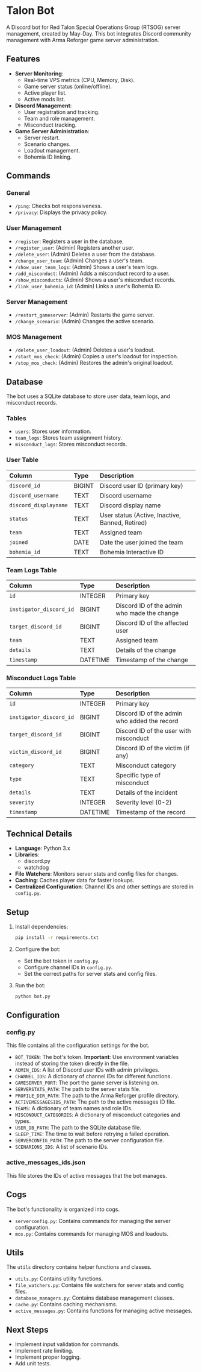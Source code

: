 # Talon Bot

A Discord bot for Red Talon Special Operations Group (RTSOG) server management, created by May-Day. This bot integrates Discord community management with Arma Reforger game server administration.

## Features

*   **Server Monitoring**:
    *   Real-time VPS metrics (CPU, Memory, Disk).
    *   Game server status (online/offline).
    *   Active player list.
    *   Active mods list.
*   **Discord Management**:
    *   User registration and tracking.
    *   Team and role management.
    *   Misconduct tracking.
*   **Game Server Administration**:
    *   Server restart.
    *   Scenario changes.
    *   Loadout management.
    *   Bohemia ID linking.

## Commands

### General

*   `/ping`: Checks bot responsiveness.
*   `/privacy`: Displays the privacy policy.

### User Management

*   `/register`: Registers a user in the database.
*   `/register_user`: (Admin) Registers another user.
*   `/delete_user`: (Admin) Deletes a user from the database.
*   `/change_user_team`: (Admin) Changes a user's team.
*   `/show_user_team_logs`: (Admin) Shows a user's team logs.
*   `/add_misconduct`: (Admin) Adds a misconduct record to a user.
*   `/show_misconducts`: (Admin) Shows a user's misconduct records.
*   `/link_user_bohemia_id`: (Admin) Links a user's Bohemia ID.

### Server Management

*   `/restart_gameserver`: (Admin) Restarts the game server.
*   `/change_scenario`: (Admin) Changes the active scenario.

### MOS Management

*   `/delete_user_loadout`: (Admin) Deletes a user's loadout.
*   `/start_mos_check`: (Admin) Copies a user's loadout for inspection.
*   `/stop_mos_check`: (Admin) Restores the admin's original loadout.

## Database

The bot uses a SQLite database to store user data, team logs, and misconduct records.

### Tables

*   `users`: Stores user information.
*   `team_logs`: Stores team assignment history.
*   `misconduct_logs`: Stores misconduct records.

### User Table

| Column            | Type    | Description                               |
| :---------------- | :------ | :---------------------------------------- |
| `discord_id`      | BIGINT  | Discord user ID (primary key)             |
| `discord_username`| TEXT    | Discord username                          |
| `discord_displayname` | TEXT    | Discord display name                      |
| `status`          | TEXT    | User status (Active, Inactive, Banned, Retired) |
| `team`            | TEXT    | Assigned team                             |
| `joined`          | DATE    | Date the user joined the team             |
| `bohemia_id`      | TEXT    | Bohemia Interactive ID                    |

### Team Logs Table

| Column              | Type    | Description                           |
| :------------------ | :------ | :------------------------------------ |
| `id`                | INTEGER | Primary key                           |
| `instigator_discord_id` | BIGINT  | Discord ID of the admin who made the change |
| `target_discord_id`   | BIGINT  | Discord ID of the affected user       |
| `team`              | TEXT    | Assigned team                         |
| `details`           | TEXT    | Details of the change                   |
| `timestamp`         | DATETIME| Timestamp of the change               |

### Misconduct Logs Table

| Column              | Type    | Description                               |
| :------------------ | :------ | :---------------------------------------- |
| `id`                | INTEGER | Primary key                               |
| `instigator_discord_id` | BIGINT  | Discord ID of the admin who added the record |
| `target_discord_id`   | BIGINT  | Discord ID of the user with misconduct    |
| `victim_discord_id`   | BIGINT  | Discord ID of the victim (if any)         |
| `category`          | TEXT    | Misconduct category                       |
| `type`              | TEXT    | Specific type of misconduct               |
| `details`           | TEXT    | Details of the incident                   |
| `severity`          | INTEGER | Severity level (0-2)                      |
| `timestamp`         | DATETIME| Timestamp of the record                   |

## Technical Details

*   **Language**: Python 3.x
*   **Libraries**:
    *   discord.py
    *   watchdog
*   **File Watchers**: Monitors server stats and config files for changes.
*   **Caching**: Caches player data for faster lookups.
*   **Centralized Configuration**: Channel IDs and other settings are stored in `config.py`.

## Setup

1.  Install dependencies:

    ```bash
    pip install -r requirements.txt
    ```
2.  Configure the bot:

    *   Set the bot token in `config.py`.
    *   Configure channel IDs in `config.py`.
    *   Set the correct paths for server stats and config files.
3.  Run the bot:

    ```bash
    python bot.py
    ```

## Configuration

### config.py

This file contains all the configuration settings for the bot.

*   `BOT_TOKEN`: The bot's token.  **Important**: Use environment variables instead of storing the token directly in the file.
*   `ADMIN_IDS`: A list of Discord user IDs with admin privileges.
*   `CHANNEL_IDS`: A dictionary of channel IDs for different functions.
*   `GAMESERVER_PORT`: The port the game server is listening on.
*   `SERVERSTATS_PATH`: The path to the server stats file.
*   `PROFILE_DIR_PATH`: The path to the Arma Reforger profile directory.
*   `ACTIVEMESSAGESIDS_PATH`: The path to the active messages ID file.
*   `TEAMS`: A dictionary of team names and role IDs.
*   `MISCONDUCT_CATEGORIES`: A dictionary of misconduct categories and types.
*   `USER_DB_PATH`: The path to the SQLite database file.
*   `SLEEP_TIME`: The time to wait before retrying a failed operation.
*   `SERVERCONFIG_PATH`: The path to the server configuration file.
*   `SCENARIONS_IDS`: A list of scenario IDs.

### active\_messages\_ids.json

This file stores the IDs of active messages that the bot manages.

## Cogs

The bot's functionality is organized into cogs.

*   `serverconfig.py`: Contains commands for managing the server configuration.
*   `mos.py`: Contains commands for managing MOS and loadouts.

## Utils

The `utils` directory contains helper functions and classes.

*   `utils.py`: Contains utility functions.
*   `file_watchers.py`: Contains file watchers for server stats and config files.
*   `database_managers.py`: Contains database management classes.
*   `cache.py`: Contains caching mechanisms.
*   `active_messages.py`: Contains functions for managing active messages.

## Next Steps

*   Implement input validation for commands.
*   Implement rate limiting.
*   Implement proper logging.
*   Add unit tests.